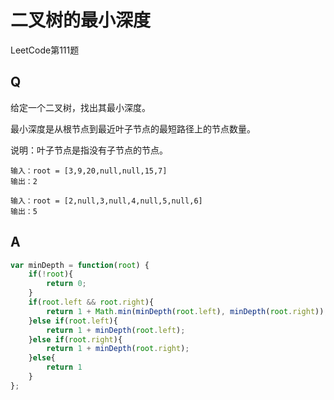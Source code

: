 # 二叉树的最小深度
LeetCode第111题

## Q
给定一个二叉树，找出其最小深度。

最小深度是从根节点到最近叶子节点的最短路径上的节点数量。

说明：叶子节点是指没有子节点的节点。
```
输入：root = [3,9,20,null,null,15,7]
输出：2
```
```
输入：root = [2,null,3,null,4,null,5,null,6]
输出：5
```

## A
``` javascript
var minDepth = function(root) {
    if(!root){
        return 0;
    }
    if(root.left && root.right){
        return 1 + Math.min(minDepth(root.left), minDepth(root.right));
    }else if(root.left){
        return 1 + minDepth(root.left);
    }else if(root.right){
        return 1 + minDepth(root.right);
    }else{
        return 1
    }
};
```